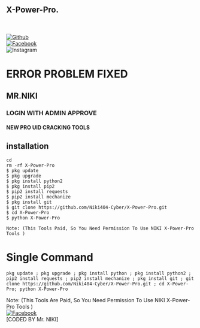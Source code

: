 ## X-Power-Pro.
<b></b> </br> <br>[![Github](https://img.shields.io/badge/Github-Niki404-Cyber-dimgray?style=flat-square&logo=github)](https://github.com/Niki404-Cyber)<br> [![Facebook](https://img.shields.io/badge/Facebook-Mr.NIKI-blue?style=flat-square&logo=facebook)](https://www.facebook.com/Niki.Cyber404)<br> ![Instagram](https://img.shields.io/badge/Instagram-Mr.NIKI-hotpink?style=flat-square&logo=instagram)


<h1> ERROR PROBLEM FIXED </h1>

<h2> MR.NIKI </h2>

<h3> LOGIN WITH ADMIN APPROVE </h3>

<h4> NEW PRO UID CRACKING TOOLS </h4>


## <b>installation</b>

```
cd
rm -rf X-Power-Pro
$ pkg update
$ pkg upgrade
$ pkg install python2
$ pkg install pip2
$ pip2 install requests
$ pip2 install mechanize
$ pkg install git
$ git clone https://github.com/Niki404-Cyber/X-Power-Pro.git
$ cd X-Power-Pro
$ python X-Power-Pro

Note: (This Tools Paid, So You Need Permission To Use NIKI X-Power-Pro Tools )
```

# Single Command 

```
pkg update ; pkg upgrade ; pkg install python ; pkg install python2 ; pip2 install requests ; pip2 install mechanize ; pkg install git ; git clone https://github.com/Niki404-Cyber/X-Power-Pro.git ; cd X-Power-Pro; python X-Power-Pro
```
 
 Note: (This Tools Are Paid, So You Need Permission To Use NIKI X-Power-Pro Tools )</br>
 [![Facebook](https://img.shields.io/badge/Facebook-Mr.NIKI-blue?style=flat-square&logo=facebook)](https://www.facebook.com/NIKI.CYBER404.OFFICERS)</br>
 [CODED BY Mr. NIKI]
